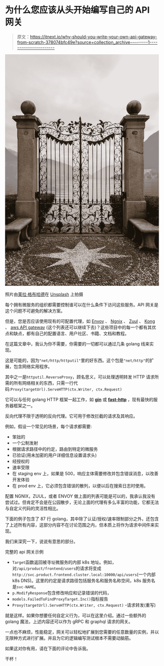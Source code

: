 # 为什么您应该从头开始编写自己的 API 网关

> 原文：<https://itnext.io/why-should-you-write-your-own-api-gateway-from-scratch-378074bfc49e?source=collection_archive---------1----------------------->

![](img/8c545c8d48d8ac9d02f80a11d549dd24.png)

照片由[莱拉·格布哈德](https://unsplash.com/@lailagebhard?utm_source=medium&utm_medium=referral)在 [Unsplash](https://unsplash.com?utm_source=medium&utm_medium=referral) 上拍摄

每个拥有微服务的组织都需要控制谁可以在什么条件下访问这些服务。API 网关是这个问题不可避免的解决方案。

但是，您是否应该使用现有的可配置代理，如 [Envoy](https://www.envoyproxy.io/) 、 [Ngnix](https://www.nginx.com/) 、 [Zuul](https://github.com/Netflix/zuul) 、 [Kong](https://docs.konghq.com/enterprise/) 、 [aws API gateway](https://aws.amazon.com/api-gateway/) (这个列表还可以继续下去)？这些项目中的每一个都有其优点和缺点，都有自己的配置语言、用户社区、书籍、文档和教程。

在这篇文章中，我认为你不需要，你需要的一切都可以通过几条 golang 线来实现。

这是可能的，因为`"net/http/httputil"`里的好东西。这个包是`"net/http"`的扩展，包含网络实用程序。

其中之一是`httputil.ReverseProxy`，顾名思义，可以处理透明转发 HTTP 请求所需的所有网络相关的东西，只需一行代码:`Proxy(targetUrl).ServeHTTP(ctx.Writer, ctx.Request)`

它可以与任何 golang HTTP 框架一起工作，如 [**gin**](https://github.com/gin-gonic/gin) 或 [**fast-http**](https://github.com/valyala/fasthttp) ，现有最快的服务器框架之一。

反向代理不限于透明的反向代理。它可用于修改拦截的请求及其响应。

例如，假设一个常见的场景，每个请求都需要:

*   笨拙的
*   一个公制发射
*   根据请求路径中的约定，路由到特定的微服务
*   已验证(用未加密的用户详细信息设置请求头)
*   经授权的
*   速率受限
*   在 staging env 上，如果是 500，响应主体需要修改并包含错误消息，以改善开发体验
*   在 prod env 上，它必须包含错误的散列，以便以后在搜索日志时使用。

配置 NGNIX，ZUUL，或者 ENVOY 做上面的列表可能是可以的，我承认我没有尝试过。但肯定不会是在公园散步，无论上面的代理有多么丰富的功能，它都无法与自定义代码的灵活性相比。

下面的例子包含了 87 行 golang，其中除了认证/授权/速率限制部分之外，还包含了上述所有内容，这部分内容不在讨论范围之内，但本质上将作为请求中间件来实现。

我们来深究一下，说说有意思的部分。

完整的 api 网关示例

*   `Target`函数返回被寻址微服务的内部 k8s 地址。例如，对`/api/product/frontend/users`的请求将变成`http://svc.product.frontend.cluster.local:10000/api/users`(一个内部 k8s DNS)。这里的约定是请求路径包括服务名和服务名称空间，k8s 服务名是`svc-NAME`。
*   `p.ModifyResponse`包含修改响应和记录错误的代码，
*   `models.FailedToFindProxyTarget.Inc()`指标报告
*   `Proxy(targetUrl).ServeHTTP(ctx.Writer, ctx.Request)` -请求转发(重写)

就是这样。如果你想要任何自定义行为，可以在这里介绍。通过一些额外的 golang 魔法，上述内容还可以作为 gRPC 和 graphql 请求的网关。

一点也不麻烦，性能稳定，网关可以轻松地扩展到您需要的任意数量的实例，并以无限种方式进行扩展。并且为它的逻辑编写测试根本不需要动脑筋。

如果这对你有用，请在下面的评论中告诉我。

干杯！